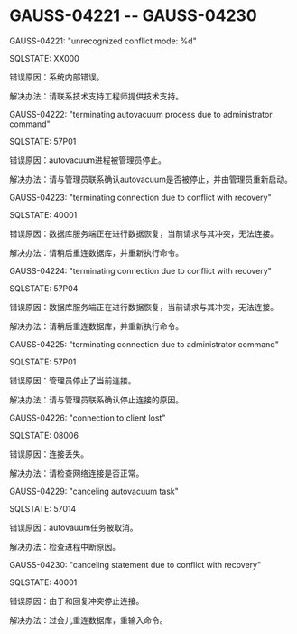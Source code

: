 # GAUSS-04221 -- GAUSS-04230<a name="ZH-CN_TOPIC_0302073443"></a>

GAUSS-04221: "unrecognized conflict mode: %d"

SQLSTATE: XX000

错误原因：系统内部错误。

解决办法：请联系技术支持工程师提供技术支持。

GAUSS-04222: "terminating autovacuum process due to administrator command"

SQLSTATE: 57P01

错误原因：autovacuum进程被管理员停止。

解决办法：请与管理员联系确认autovacuum是否被停止，并由管理员重新启动。

GAUSS-04223: "terminating connection due to conflict with recovery"

SQLSTATE: 40001

错误原因：数据库服务端正在进行数据恢复，当前请求与其冲突，无法连接。

解决办法：请稍后重连数据库，并重新执行命令。

GAUSS-04224: "terminating connection due to conflict with recovery"

SQLSTATE: 57P04

错误原因：数据库服务端正在进行数据恢复，当前请求与其冲突，无法连接。

解决办法：请稍后重连数据库，并重新执行命令。

GAUSS-04225: "terminating connection due to administrator command"

SQLSTATE: 57P01

错误原因：管理员停止了当前连接。

解决办法：请与管理员联系确认停止连接的原因。

GAUSS-04226: "connection to client lost"

SQLSTATE: 08006

错误原因：连接丢失。

解决办法：请检查网络连接是否正常。

GAUSS-04229: "canceling autovacuum task"

SQLSTATE: 57014

错误原因：autovauum任务被取消。

解决办法：检查进程中断原因。

GAUSS-04230: "canceling statement due to conflict with recovery"

SQLSTATE: 40001

错误原因：由于和回复冲突停止连接。

解决办法：过会儿重连数据库，重输入命令。
